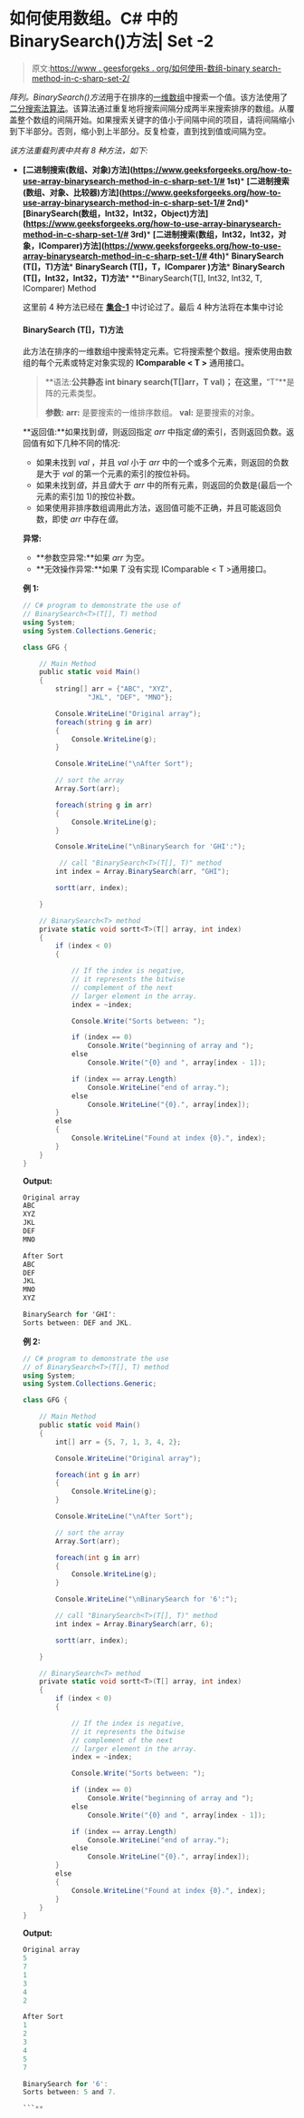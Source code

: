 # 如何使用数组。C# 中的 BinarySearch()方法| Set -2

> 原文:[https://www . geesforgeks . org/如何使用-数组-binary search-method-in-c-sharp-set-2/](https://www.geeksforgeeks.org/how-to-use-array-binarysearch-method-in-c-sharp-set-2/)

*阵列。BinarySearch()方法*用于在排序的[一维数组](https://www.geeksforgeeks.org/c-sharp-arrays/)中搜索一个值。该方法使用了[二分搜索法算法](https://www.geeksforgeeks.org/binary-search/)。该算法通过重复地将搜索间隔分成两半来搜索排序的数组。从覆盖整个数组的间隔开始。如果搜索关键字的值小于间隔中间的项目，请将间隔缩小到下半部分。否则，缩小到上半部分。反复检查，直到找到值或间隔为空。

*该方法重载列表中共有 8 种方法，如下:*

*   **[二进制搜索(数组、对象)方法](https://www.geeksforgeeks.org/how-to-use-array-binarysearch-method-in-c-sharp-set-1/# 1st)***   **[二进制搜索(数组、对象、比较器)方法](https://www.geeksforgeeks.org/how-to-use-array-binarysearch-method-in-c-sharp-set-1/# 2nd)***   **[BinarySearch(数组，Int32，Int32，Object)方法](https://www.geeksforgeeks.org/how-to-use-array-binarysearch-method-in-c-sharp-set-1/# 3rd)***   **[二进制搜索(数组，Int32，Int32，对象，IComparer)方法](https://www.geeksforgeeks.org/how-to-use-array-binarysearch-method-in-c-sharp-set-1/# 4th)***   **BinarySearch <t>(T[]，T)方法</t>***   **BinarySearch <t>(T[]，T，IComparer <t>)方法</t></t>***   **BinarySearch <t>(T[]，Int32，Int32，T)方法</t>***   **BinarySearch<T>(T[], Int32, Int32, T, IComparer<T>) Method

    这里前 4 种方法已经在 **[集合-1](https://www.geeksforgeeks.org/how-to-use-array-binarysearch-method-in-c-sharp-set-1/)** 中讨论过了。最后 4 种方法将在本集中讨论

    #### BinarySearch <t>(T[]，T)方法</t>

    此方法在排序的一维数组中搜索特定元素。它将搜索整个数组。搜索使用由数组的每个元素或特定对象实现的 **IComparable < T >** 通用接口。

    > **语法:**公共静态 int binary search<T>(T[]arr，T val)；
    > 在这里，**“T”**是阵的元素类型。
    > 
    > **参数:**
    > **arr:** 是要搜索的一维排序数组。
    > **val:** 是要搜索的对象。

    **返回值:**如果找到*值*，则返回指定 *arr* 中指定*值*的索引，否则返回负数。返回值有如下几种不同的情况:

    *   如果未找到 *val* ，并且 *val* 小于 *arr* 中的一个或多个元素，则返回的负数是大于 *val* 的第一个元素的索引的按位补码。
    *   如果未找到*值*，并且*值*大于 *arr* 中的所有元素，则返回的负数是(最后一个元素的索引加 1)的按位补数。
    *   如果使用非排序数组调用此方法，返回值可能不正确，并且可能返回负数，即使 *arr* 中存在*值*。

    **异常:**

    *   **参数空异常:**如果 *arr* 为空。
    *   **无效操作异常:**如果 *T* 没有实现 IComparable < T >通用接口。

    **例 1:**

    ```cs
    // C# program to demonstrate the use of 
    // BinarySearch<T>(T[], T) method
    using System;
    using System.Collections.Generic;

    class GFG {

        // Main Method
        public static void Main()
        {
            string[] arr = {"ABC", "XYZ",
                    "JKL", "DEF", "MNO"};

            Console.WriteLine("Original array");
            foreach(string g in arr)
            {
                Console.WriteLine(g);
            }

            Console.WriteLine("\nAfter Sort");

            // sort the array
            Array.Sort(arr);

            foreach(string g in arr)
            {
                Console.WriteLine(g);
            }

            Console.WriteLine("\nBinarySearch for 'GHI':");

             // call "BinarySearch<T>(T[], T)" method
            int index = Array.BinarySearch(arr, "GHI");

            sortt(arr, index);

        }

        // BinarySearch<T> method
        private static void sortt<T>(T[] array, int index)
        {
            if (index < 0) 
            {

                // If the index is negative, 
                // it represents the bitwise
                // complement of the next 
                // larger element in the array.
                index = ~index;

                Console.Write("Sorts between: ");

                if (index == 0)
                    Console.Write("beginning of array and ");
                else
                    Console.Write("{0} and ", array[index - 1]);

                if (index == array.Length)
                    Console.WriteLine("end of array.");
                else
                    Console.WriteLine("{0}.", array[index]);
            }
            else 
            {
                Console.WriteLine("Found at index {0}.", index);
            }
        }
    }
    ```

    **Output:**

    ```cs
    Original array
    ABC
    XYZ
    JKL
    DEF
    MNO

    After Sort
    ABC
    DEF
    JKL
    MNO
    XYZ

    BinarySearch for 'GHI':
    Sorts between: DEF and JKL.

    ```

    **例 2:**

    ```cs
    // C# program to demonstrate the use 
    // of BinarySearch<T>(T[], T) method
    using System;
    using System.Collections.Generic;

    class GFG {

        // Main Method
        public static void Main()
        {
            int[] arr = {5, 7, 1, 3, 4, 2};

            Console.WriteLine("Original array");

            foreach(int g in arr)
            {
                Console.WriteLine(g);
            }

            Console.WriteLine("\nAfter Sort");

            // sort the array
            Array.Sort(arr);

            foreach(int g in arr)
            {
                Console.WriteLine(g);
            }

            Console.WriteLine("\nBinarySearch for '6':");

            // call "BinarySearch<T>(T[], T)" method
            int index = Array.BinarySearch(arr, 6);

            sortt(arr, index);

        }

        // BinarySearch<T> method
        private static void sortt<T>(T[] array, int index)
        {
            if (index < 0) 
            {

                // If the index is negative,
                // it represents the bitwise
                // complement of the next 
                // larger element in the array.
                index = ~index;

                Console.Write("Sorts between: ");

                if (index == 0)
                    Console.Write("beginning of array and ");
                else
                    Console.Write("{0} and ", array[index - 1]);

                if (index == array.Length)
                    Console.WriteLine("end of array.");
                else
                    Console.WriteLine("{0}.", array[index]);
            }
            else 
            {
                Console.WriteLine("Found at index {0}.", index);
            }
        }
    }
    ```

    **Output:**

    ```cs
    Original array
    5
    7
    1
    3
    4
    2

    After Sort
    1
    2
    3
    4
    5
    7

    BinarySearch for '6':
    Sorts between: 5 and 7.

    ```**